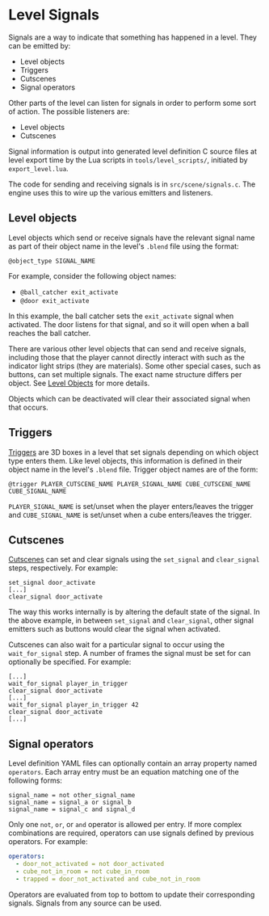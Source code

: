 # Level Signals

Signals are a way to indicate that something has happened in a level. They can
be emitted by:
* Level objects
* Triggers
* Cutscenes
* Signal operators

Other parts of the level can listen for signals in order to perform some sort of
action. The possible listeners are:
* Level objects
* Cutscenes

Signal information is output into generated level definition C source files at
level export time by the Lua scripts in `tools/level_scripts/`, initiated by
`export_level.lua`.

The code for sending and receiving signals is in `src/scene/signals.c`. The
engine uses this to wire up the various emitters and listeners.

## Level objects

Level objects which send or receive signals have the relevant signal name as
part of their object name in the level's `.blend` file using the format:
```
@object_type SIGNAL_NAME
```

For example, consider the following object names:
* `@ball_catcher exit_activate`
* `@door exit_activate`

In this example, the ball catcher sets the `exit_activate` signal when
activated. The door listens for that signal, and so it will open when a ball
reaches the ball catcher.

There are various other level objects that can send and receive signals,
including those that the player cannot directly interact with such as the
indicator light strips (they are materials). Some other special cases, such as
buttons, can set multiple signals. The exact name structure differs per object.
See [Level Objects](./level_objects/README.md) for more details.

Objects which can be deactivated will clear their associated signal when that
occurs.

## Triggers

[Triggers](./level_objects/trigger.md) are 3D boxes in a level that set signals
depending on which object type enters them. Like level objects, this information
is defined in their object name in the level's `.blend` file. Trigger object
names are of the form:
```
@trigger PLAYER_CUTSCENE_NAME PLAYER_SIGNAL_NAME CUBE_CUTSCENE_NAME CUBE_SIGNAL_NAME
```
`PLAYER_SIGNAL_NAME` is set/unset when the player enters/leaves the trigger and
`CUBE_SIGNAL_NAME` is set/unset when a cube enters/leaves the trigger.

## Cutscenes

[Cutscenes](./cutscenes/README.md) can set and clear signals using the
`set_signal` and `clear_signal` steps, respectively. For example:
```
set_signal door_activate
[...]
clear_signal door_activate
```

The way this works internally is by altering the default state of the signal. In
the above example, in between `set_signal` and `clear_signal`, other signal
emitters such as buttons would clear the signal when activated.

Cutscenes can also wait for a particular signal to occur using the
`wait_for_signal` step. A number of frames the signal must be set for can
optionally be specified. For example:
```
[...]
wait_for_signal player_in_trigger
clear_signal door_activate
[...]
wait_for_signal player_in_trigger 42
clear_signal door_activate
[...]
```

## Signal operators

Level definition YAML files can optionally contain an array property named
`operators`. Each array entry must be an equation matching one of the following
forms:
```
signal_name = not other_signal_name
signal_name = signal_a or signal_b
signal_name = signal_c and signal_d
```

Only one `not`, `or`, or `and` operator is allowed per entry. If more complex
combinations are required, operators can use signals defined by previous
operators. For example:
```yaml
operators:
  - door_not_activated = not door_activated
  - cube_not_in_room = not cube_in_room
  - trapped = door_not_activated and cube_not_in_room
```

Operators are evaluated from top to bottom to update their corresponding
signals. Signals from any source can be used.
